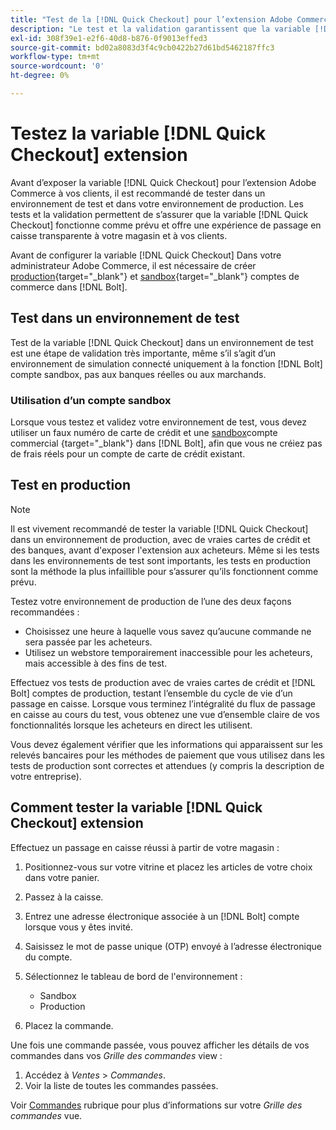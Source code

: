 ```yaml
---
title: "Test de la [!DNL Quick Checkout] pour l’extension Adobe Commerce"
description: "Le test et la validation garantissent que la variable [!DNL Quick Checkout] fonctionne comme prévu."
exl-id: 308f39e1-e2f6-40d8-b876-0f9013effed3
source-git-commit: bd02a8083d3f4c9cb0422b27d61bd5462187ffc3
workflow-type: tm+mt
source-wordcount: '0'
ht-degree: 0%

---
```



# Testez la variable [!DNL Quick Checkout] extension

Avant d’exposer la variable [!DNL Quick Checkout] pour l’extension Adobe Commerce à vos clients, il est recommandé de tester dans un environnement de test et dans votre environnement de production. Les tests et la validation permettent de s’assurer que la variable [!DNL Quick Checkout] fonctionne comme prévu et offre une expérience de passage en caisse transparente à votre magasin et à vos clients.

Avant de configurer la variable [!DNL Quick Checkout] Dans votre administrateur Adobe Commerce, il est nécessaire de créer  [production](https://merchant.bolt.com/register){target=&quot;_blank&quot;} et [sandbox](https://merchant-sandbox.bolt.com/register){target=&quot;_blank&quot;} comptes de commerce dans [!DNL Bolt].

## Test dans un environnement de test

Test de la variable [!DNL Quick Checkout] dans un environnement de test est une étape de validation très importante, même s’il s’agit d’un environnement de simulation connecté uniquement à la fonction [!DNL Bolt] compte sandbox, pas aux banques réelles ou aux marchands.

### Utilisation d’un compte sandbox

Lorsque vous testez et validez votre environnement de test, vous devez utiliser un faux numéro de carte de crédit et une [sandbox](https://merchant-sandbox.bolt.com/register)compte commercial {target=&quot;_blank&quot;} dans [!DNL Bolt], afin que vous ne créiez pas de frais réels pour un compte de carte de crédit existant.

## Test en production

>[!NOTE]
>
> Il est vivement recommandé de tester la variable [!DNL Quick Checkout] dans un environnement de production, avec de vraies cartes de crédit et des banques, avant d&#39;exposer l&#39;extension aux acheteurs. Même si les tests dans les environnements de test sont importants, les tests en production sont la méthode la plus infaillible pour s’assurer qu’ils fonctionnent comme prévu.

Testez votre environnement de production de l’une des deux façons recommandées :

- Choisissez une heure à laquelle vous savez qu’aucune commande ne sera passée par les acheteurs.
- Utilisez un webstore temporairement inaccessible pour les acheteurs, mais accessible à des fins de test.

Effectuez vos tests de production avec de vraies cartes de crédit et [!DNL Bolt] comptes de production, testant l’ensemble du cycle de vie d’un passage en caisse. Lorsque vous terminez l’intégralité du flux de passage en caisse au cours du test, vous obtenez une vue d’ensemble claire de vos fonctionnalités lorsque les acheteurs en direct les utilisent.

Vous devez également vérifier que les informations qui apparaissent sur les relevés bancaires pour les méthodes de paiement que vous utilisez dans les tests de production sont correctes et attendues (y compris la description de votre entreprise).

## Comment tester la variable [!DNL Quick Checkout] extension

Effectuez un passage en caisse réussi à partir de votre magasin :

1. Positionnez-vous sur votre vitrine et placez les articles de votre choix dans votre panier.
1. Passez à la caisse.
1. Entrez une adresse électronique associée à un [!DNL Bolt] compte lorsque vous y êtes invité.
1. Saisissez le mot de passe unique (OTP) envoyé à l’adresse électronique du compte.
1. Sélectionnez le tableau de bord de l&#39;environnement :

   - Sandbox
   - Production

1. Placez la commande.

Une fois une commande passée, vous pouvez afficher les détails de vos commandes dans vos _Grille des commandes_ view :

1. Accédez à _Ventes_ > _Commandes_.
1. Voir la liste de toutes les commandes passées.

Voir [Commandes](https://docs.magento.com/user-guide/sales/orders.html) rubrique pour plus d’informations sur votre _Grille des commandes_ vue.
